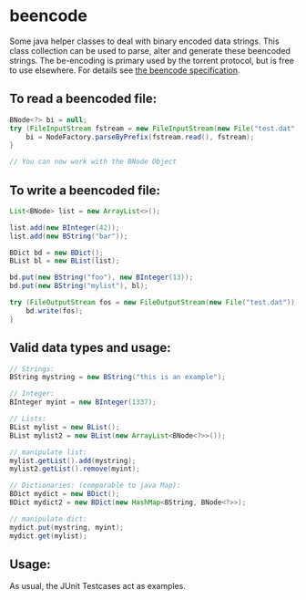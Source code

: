 beencode
=========

Some java helper classes to deal with binary encoded data strings.
This class collection can be used to parse, alter and generate these beencoded strings.
The be-encoding is primary used by the torrent protocol, but is free to use elsewhere.
For details see [the beencode specification](https://wiki.theory.org/BitTorrentSpecification#Bencoding).

To read a beencoded file:
-------------
```java
BNode<?> bi = null;
try (FileInputStream fstream = new FileInputStream(new File("test.dat"))) {
	bi = NodeFactory.parseByPrefix(fstream.read(), fstream);
}

// You can now work with the BNode Object
```

To write a beencoded file:
-------------
```java
List<BNode> list = new ArrayList<>();

list.add(new BInteger(42));
list.add(new BString("bar"));

BDict bd = new BDict();
BList bl = new BList(list);

bd.put(new BString("foo"), new BInteger(13));
bd.put(new BString("mylist"), bl);

try (FileOutputStream fos = new FileOutputStream(new File("test.dat"))) {
	bd.write(fos);
}
```

Valid data types and usage:
-------------
```java
// Strings:
BString mystring = new BString("this is an example");

// Integer:
BInteger myint = new BInteger(1337);

// Lists:
BList mylist = new BList();
BList mylist2 = new BList(new ArrayList<BNode<?>>());

// manipulate list:
mylist.getList().add(mystring);
mylist2.getList().remove(myint);

// Dictionaries: (comparable to java Map):
BDict mydict = new BDict();
BDict mydict2 = new BDict(new HashMap<BString, BNode<?>>);

// manipulate dict:
mydict.put(mystring, myint);
mydict.get(mylist);
```

Usage:
-------------
As usual, the JUnit Testcases act as examples.
